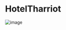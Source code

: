 # HotelTharriot
![image](https://github.com/user-attachments/assets/6e8bd45c-0b52-4120-942b-b64539a81ecb)
